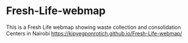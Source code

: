 # Fresh-Life-webmap
 This is a Fresh Life webmap showing waste collection and consolidation Centers in Nairobi 
https://kipyegponrotich.github.io/Fresh-Life-webmap/
